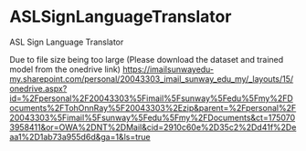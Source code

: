 # ASLSignLanguageTranslator
ASL Sign Language Translator

Due to file size being too large (Please download the dataset and trained model from the onedrive link)
https://imailsunwayedu-my.sharepoint.com/personal/20043303_imail_sunway_edu_my/_layouts/15/onedrive.aspx?id=%2Fpersonal%2F20043303%5Fimail%5Fsunway%5Fedu%5Fmy%2FDocuments%2FTohOnnRay%5F20043303%2Ezip&parent=%2Fpersonal%2F20043303%5Fimail%5Fsunway%5Fedu%5Fmy%2FDocuments&ct=1750703958411&or=OWA%2DNT%2DMail&cid=2910c60e%2D35c2%2Dd41f%2Deaa1%2D1ab73a955d6d&ga=1&ls=true
